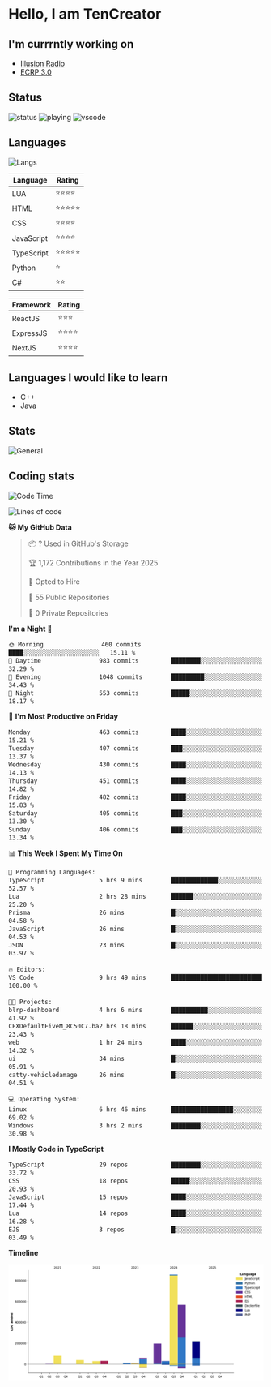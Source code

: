 # Hello, I am TenCreator

## I'm currrntly working on
- [Illusion Radio](https://illusionradio.co.uk/)
- [ECRP 3.0](http://github.com/Emerald-Coast-Roleplay/)

## Status
![status](https://api.statusbadges.me/badge/status/518334475038359555?simple=true&style=for-the-badge)
![playing](https://api.statusbadges.me/badge/playing/518334475038359555?style=for-the-badge)
![vscode](https://api.statusbadges.me/badge/vscode/518334475038359555?style=for-the-badge)

## Languages
![Langs](https://github-readme-stats.vercel.app/api/top-langs/?username=tencreator&layout=compact&theme=radical)


|Language|Rating|
|--------|------|
|LUA|⭐️⭐️⭐️⭐️|
|HTML|⭐️⭐️⭐️⭐️⭐️|
|CSS|⭐️⭐️⭐️⭐️|
|JavaScript|⭐️⭐️⭐️⭐️|
|TypeScript|⭐️⭐️⭐️⭐️⭐️|
|Python|⭐️|
|C#|⭐️⭐️ |

|Framework|Rating|
|--------|------|
|ReactJS|⭐️⭐️⭐|
|ExpressJS|⭐️⭐️⭐️⭐️|
|NextJS|⭐️⭐️⭐⭐️|

## Languages I would like to learn
- C++
- Java

## Stats
![General](https://github-readme-stats.vercel.app/api?username=tencreator&show_icons=true&theme=radical)

## Coding stats

<!--START_SECTION:waka-->
![Code Time](http://img.shields.io/badge/Code%20Time-494%20hrs%2055%20mins-blue)

![Lines of code](https://img.shields.io/badge/From%20Hello%20World%20I%27ve%20Written-2.1%20million%20lines%20of%20code-blue)

**🐱 My GitHub Data** 

> 📦 ? Used in GitHub's Storage 
 > 
> 🏆 1,172 Contributions in the Year 2025
 > 
> 💼 Opted to Hire
 > 
> 📜 55 Public Repositories 
 > 
> 🔑 0 Private Repositories 
 > 
**I'm a Night 🦉** 

```text
🌞 Morning                460 commits         ████░░░░░░░░░░░░░░░░░░░░░   15.11 % 
🌆 Daytime                983 commits         ████████░░░░░░░░░░░░░░░░░   32.29 % 
🌃 Evening                1048 commits        █████████░░░░░░░░░░░░░░░░   34.43 % 
🌙 Night                  553 commits         █████░░░░░░░░░░░░░░░░░░░░   18.17 % 
```
📅 **I'm Most Productive on Friday** 

```text
Monday                   463 commits         ████░░░░░░░░░░░░░░░░░░░░░   15.21 % 
Tuesday                  407 commits         ███░░░░░░░░░░░░░░░░░░░░░░   13.37 % 
Wednesday                430 commits         ████░░░░░░░░░░░░░░░░░░░░░   14.13 % 
Thursday                 451 commits         ████░░░░░░░░░░░░░░░░░░░░░   14.82 % 
Friday                   482 commits         ████░░░░░░░░░░░░░░░░░░░░░   15.83 % 
Saturday                 405 commits         ███░░░░░░░░░░░░░░░░░░░░░░   13.30 % 
Sunday                   406 commits         ███░░░░░░░░░░░░░░░░░░░░░░   13.34 % 
```


📊 **This Week I Spent My Time On** 

```text
💬 Programming Languages: 
TypeScript               5 hrs 9 mins        █████████████░░░░░░░░░░░░   52.57 % 
Lua                      2 hrs 28 mins       ██████░░░░░░░░░░░░░░░░░░░   25.20 % 
Prisma                   26 mins             █░░░░░░░░░░░░░░░░░░░░░░░░   04.58 % 
JavaScript               26 mins             █░░░░░░░░░░░░░░░░░░░░░░░░   04.53 % 
JSON                     23 mins             █░░░░░░░░░░░░░░░░░░░░░░░░   03.97 % 

🔥 Editors: 
VS Code                  9 hrs 49 mins       █████████████████████████   100.00 % 

🐱‍💻 Projects: 
blrp-dashboard           4 hrs 6 mins        ██████████░░░░░░░░░░░░░░░   41.92 % 
CFXDefaultFiveM_8C50C7.ba2 hrs 18 mins       ██████░░░░░░░░░░░░░░░░░░░   23.43 % 
web                      1 hr 24 mins        ████░░░░░░░░░░░░░░░░░░░░░   14.32 % 
ui                       34 mins             █░░░░░░░░░░░░░░░░░░░░░░░░   05.91 % 
catty-vehicledamage      26 mins             █░░░░░░░░░░░░░░░░░░░░░░░░   04.51 % 

💻 Operating System: 
Linux                    6 hrs 46 mins       █████████████████░░░░░░░░   69.02 % 
Windows                  3 hrs 2 mins        ████████░░░░░░░░░░░░░░░░░   30.98 % 
```

**I Mostly Code in TypeScript** 

```text
TypeScript               29 repos            ████████░░░░░░░░░░░░░░░░░   33.72 % 
CSS                      18 repos            █████░░░░░░░░░░░░░░░░░░░░   20.93 % 
JavaScript               15 repos            ████░░░░░░░░░░░░░░░░░░░░░   17.44 % 
Lua                      14 repos            ████░░░░░░░░░░░░░░░░░░░░░   16.28 % 
EJS                      3 repos             █░░░░░░░░░░░░░░░░░░░░░░░░   03.49 % 
```



**Timeline**

![Lines of Code chart](https://raw.githubusercontent.com/tencreator/tencreator/main/assets/bar_graph.png)


<!--END_SECTION:waka-->
